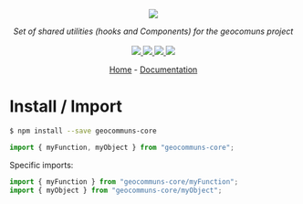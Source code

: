 <p align="center">
    <img src="https://user-images.githubusercontent.com/6702424/80216211-00ef5280-863e-11ea-81de-59f3a3d4b8e4.png">  
</p>
<p align="center">
    <i>Set of shared utilities (hooks and Components) for the geocomuns project</i>
    <br>
    <br>
    <a href="https://github.com/EIG6-Geocommuns/geocommuns-core/actions">
      <img src="https://github.com/EIG6-Geocommuns/geocommuns-core/workflows/ci/badge.svg?branch=main">
    </a>
    <a href="https://bundlephobia.com/package/geocommuns-core">
      <img src="https://img.shields.io/bundlephobia/minzip/geocommuns-core">
    </a>
    <a href="https://www.npmjs.com/package/geocommuns-core">
      <img src="https://img.shields.io/npm/dw/geocommuns-core">
    </a>
    <a href="https://github.com/EIG6-Geocommuns/geocommuns-core/blob/main/LICENSE">
      <img src="https://img.shields.io/npm/l/geocommuns-core">
    </a>
</p>
<p align="center">
  <a href="https://github.com/EIG6-Geocommuns/geocommuns-core">Home</a>
  -
  <a href="https://github.com/EIG6-Geocommuns/geocommuns-core">Documentation</a>
</p>

# Install / Import

```bash
$ npm install --save geocommuns-core
```

```typescript
import { myFunction, myObject } from "geocommuns-core";
```

Specific imports:

```typescript
import { myFunction } from "geocommuns-core/myFunction";
import { myObject } from "geocommuns-core/myObject";
```
